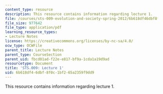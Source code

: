 ```yaml
---
content_type: resource
description: This resource contains information regarding lecture 1.
file: /courses/sts-009-evolution-and-society-spring-2012/6b618df46dbf8f0c1bf265a2359f9dd9_MITSTS_009S12_lec1.pdf
file_size: 977642
file_type: application/pdf
learning_resource_types:
- Lecture Notes
license: https://creativecommons.org/licenses/by-nc-sa/4.0/
ocw_type: OCWFile
parent_title: Lecture Notes
parent_type: CourseSection
parent_uid: fbcd01ad-f22e-e817-bf9a-1cda1a19d9ad
resourcetype: Document
title: 'STS.009: Lecture 1'
uid: 6b618df4-6dbf-8f0c-1bf2-65a2359f9dd9
---
```

This resource contains information regarding lecture 1.
